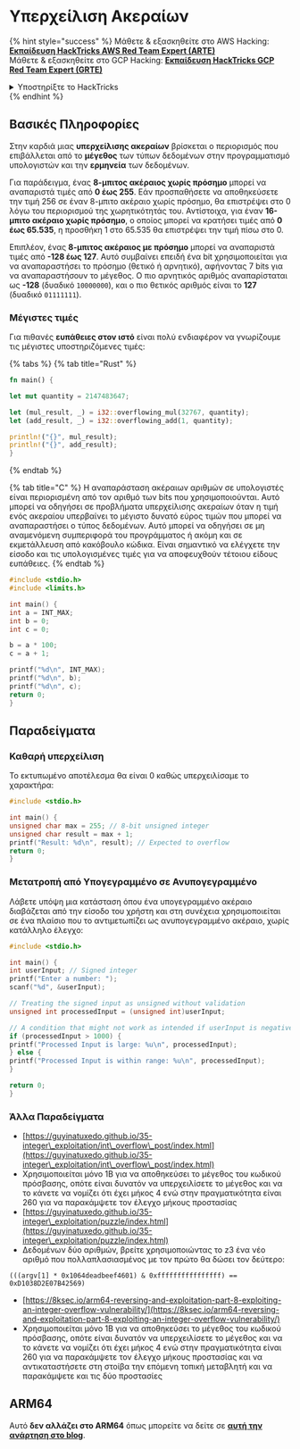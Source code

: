 # Υπερχείλιση Ακεραίων

{% hint style="success" %}
Μάθετε & εξασκηθείτε στο AWS Hacking:<img src="/.gitbook/assets/arte.png" alt="" data-size="line">[**Εκπαίδευση HackTricks AWS Red Team Expert (ARTE)**](https://training.hacktricks.xyz/courses/arte)<img src="/.gitbook/assets/arte.png" alt="" data-size="line">\
Μάθετε & εξασκηθείτε στο GCP Hacking: <img src="/.gitbook/assets/grte.png" alt="" data-size="line">[**Εκπαίδευση HackTricks GCP Red Team Expert (GRTE)**<img src="/.gitbook/assets/grte.png" alt="" data-size="line">](https://training.hacktricks.xyz/courses/grte)

<details>

<summary>Υποστηρίξτε το HackTricks</summary>

* Ελέγξτε τα [**σχέδια συνδρομής**](https://github.com/sponsors/carlospolop)!
* **Εγγραφείτε** στην 💬 [**ομάδα Discord**](https://discord.gg/hRep4RUj7f) ή στην [**ομάδα telegram**](https://t.me/peass) ή **ακολουθήστε** μας στο **Twitter** 🐦 [**@hacktricks\_live**](https://twitter.com/hacktricks\_live)**.**
* **Μοιραστείτε κόλπα χάκερ υποβάλλοντας PRs στα** [**HackTricks**](https://github.com/carlospolop/hacktricks) και [**HackTricks Cloud**](https://github.com/carlospolop/hacktricks-cloud) αποθετήρια στο GitHub.

</details>
{% endhint %}

## Βασικές Πληροφορίες

Στην καρδιά μιας **υπερχείλισης ακεραίων** βρίσκεται ο περιορισμός που επιβάλλεται από το **μέγεθος** των τύπων δεδομένων στην προγραμματισμό υπολογιστών και την **ερμηνεία** των δεδομένων.

Για παράδειγμα, ένας **8-μπιτος ακέραιος χωρίς πρόσημο** μπορεί να αναπαριστά τιμές από **0 έως 255**. Εάν προσπαθήσετε να αποθηκεύσετε την τιμή 256 σε έναν 8-μπιτο ακέραιο χωρίς πρόσημο, θα επιστρέψει στο 0 λόγω του περιορισμού της χωρητικότητάς του. Αντίστοιχα, για έναν **16-μπιτο ακέραιο χωρίς πρόσημο**, ο οποίος μπορεί να κρατήσει τιμές από **0 έως 65.535**, η προσθήκη 1 στο 65.535 θα επιστρέψει την τιμή πίσω στο 0.

Επιπλέον, ένας **8-μπιτος ακέραιος με πρόσημο** μπορεί να αναπαριστά τιμές από **-128 έως 127**. Αυτό συμβαίνει επειδή ένα bit χρησιμοποιείται για να αναπαραστήσει το πρόσημο (θετικό ή αρνητικό), αφήνοντας 7 bits για να αναπαραστήσουν το μέγεθος. Ο πιο αρνητικός αριθμός αναπαρίσταται ως **-128** (δυαδικό `10000000`), και ο πιο θετικός αριθμός είναι το **127** (δυαδικό `01111111`).

### Μέγιστες τιμές

Για πιθανές **ευπάθειες στον ιστό** είναι πολύ ενδιαφέρον να γνωρίζουμε τις μέγιστες υποστηριζόμενες τιμές:

{% tabs %}
{% tab title="Rust" %}
```rust
fn main() {

let mut quantity = 2147483647;

let (mul_result, _) = i32::overflowing_mul(32767, quantity);
let (add_result, _) = i32::overflowing_add(1, quantity);

println!("{}", mul_result);
println!("{}", add_result);
}
```
{% endtab %}

{% tab title="C" %}
Η αναπαράσταση ακέραιων αριθμών σε υπολογιστές είναι περιορισμένη από τον αριθμό των bits που χρησιμοποιούνται. Αυτό μπορεί να οδηγήσει σε προβλήματα υπερχείλισης ακεραίων όταν η τιμή ενός ακεραίου υπερβαίνει το μέγιστο δυνατό εύρος τιμών που μπορεί να αναπαραστήσει ο τύπος δεδομένων. Αυτό μπορεί να οδηγήσει σε μη αναμενόμενη συμπεριφορά του προγράμματος ή ακόμη και σε εκμετάλλευση από κακόβουλο κώδικα. Είναι σημαντικό να ελέγχετε την είσοδο και τις υπολογισμένες τιμές για να αποφευχθούν τέτοιου είδους ευπάθειες.
{% endtab %}
```c
#include <stdio.h>
#include <limits.h>

int main() {
int a = INT_MAX;
int b = 0;
int c = 0;

b = a * 100;
c = a + 1;

printf("%d\n", INT_MAX);
printf("%d\n", b);
printf("%d\n", c);
return 0;
}
```
## Παραδείγματα

### Καθαρή υπερχείλιση

Το εκτυπωμένο αποτέλεσμα θα είναι 0 καθώς υπερχειλίσαμε το χαρακτήρα:
```c
#include <stdio.h>

int main() {
unsigned char max = 255; // 8-bit unsigned integer
unsigned char result = max + 1;
printf("Result: %d\n", result); // Expected to overflow
return 0;
}
```
### Μετατροπή από Υπογεγραμμένο σε Ανυπογεγραμμένο

Λάβετε υπόψη μια κατάσταση όπου ένα υπογεγραμμένο ακέραιο διαβάζεται από την είσοδο του χρήστη και στη συνέχεια χρησιμοποιείται σε ένα πλαίσιο που το αντιμετωπίζει ως ανυπογεγραμμένο ακέραιο, χωρίς κατάλληλο έλεγχο:
```c
#include <stdio.h>

int main() {
int userInput; // Signed integer
printf("Enter a number: ");
scanf("%d", &userInput);

// Treating the signed input as unsigned without validation
unsigned int processedInput = (unsigned int)userInput;

// A condition that might not work as intended if userInput is negative
if (processedInput > 1000) {
printf("Processed Input is large: %u\n", processedInput);
} else {
printf("Processed Input is within range: %u\n", processedInput);
}

return 0;
}
```
### Άλλα Παραδείγματα

* [https://guyinatuxedo.github.io/35-integer\_exploitation/int\_overflow\_post/index.html](https://guyinatuxedo.github.io/35-integer\_exploitation/int\_overflow\_post/index.html)
* Χρησιμοποιείται μόνο 1B για να αποθηκεύσει το μέγεθος του κωδικού πρόσβασης, οπότε είναι δυνατόν να υπερχειλίσετε το μέγεθος και να το κάνετε να νομίζει ότι έχει μήκος 4 ενώ στην πραγματικότητα είναι 260 για να παρακάμψετε τον έλεγχο μήκους προστασίας
* [https://guyinatuxedo.github.io/35-integer\_exploitation/puzzle/index.html](https://guyinatuxedo.github.io/35-integer\_exploitation/puzzle/index.html)
* Δεδομένων δύο αριθμών, βρείτε χρησιμοποιώντας το z3 ένα νέο αριθμό που πολλαπλασιασμένος με τον πρώτο θα δώσει τον δεύτερο:&#x20;

```
(((argv[1] * 0x1064deadbeef4601) & 0xffffffffffffffff) == 0xD1038D2E07B42569)
```
* [https://8ksec.io/arm64-reversing-and-exploitation-part-8-exploiting-an-integer-overflow-vulnerability/](https://8ksec.io/arm64-reversing-and-exploitation-part-8-exploiting-an-integer-overflow-vulnerability/)
* Χρησιμοποιείται μόνο 1B για να αποθηκεύσει το μέγεθος του κωδικού πρόσβασης, οπότε είναι δυνατόν να υπερχειλίσετε το μέγεθος και να το κάνετε να νομίζει ότι έχει μήκος 4 ενώ στην πραγματικότητα είναι 260 για να παρακάμψετε τον έλεγχο μήκους προστασίας και να αντικαταστήσετε στη στοίβα την επόμενη τοπική μεταβλητή και να παρακάμψετε και τις δύο προστασίες

## ARM64

Αυτό **δεν αλλάζει στο ARM64** όπως μπορείτε να δείτε σε [**αυτή την ανάρτηση στο blog**](https://8ksec.io/arm64-reversing-and-exploitation-part-8-exploiting-an-integer-overflow-vulnerability/).
